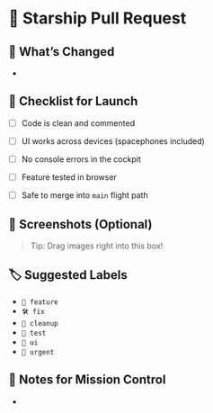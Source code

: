 # 🌠 Starship Pull Request

## 🚀 What’s Changed
<!-- Briefly describe the mission. What feature did you launch or bug did you eliminate? -->

- 


## 🧪 Checklist for Launch

- [ ] Code is clean and commented
- [ ] UI works across devices (spacephones included)
- [ ] No console errors in the cockpit
- [ ] Feature tested in browser
- [ ] Safe to merge into `main` flight path


## 📸 Screenshots (Optional)
<!-- Add before/after visuals if this PR changes anything user-facing -->

> Tip: Drag images right into this box!


## 🏷️ Suggested Labels
<!-- Choose any that apply below -->
- `🌟 feature`
- `🛠️ fix`
- `🧹 cleanup`
- `🧪 test`
- `🎨 ui`
- `🚨 urgent`


## 🧠 Notes for Mission Control
<!-- Optional: Any heads-ups, things to watch out for, or questions for your co-pilot -->

- 
